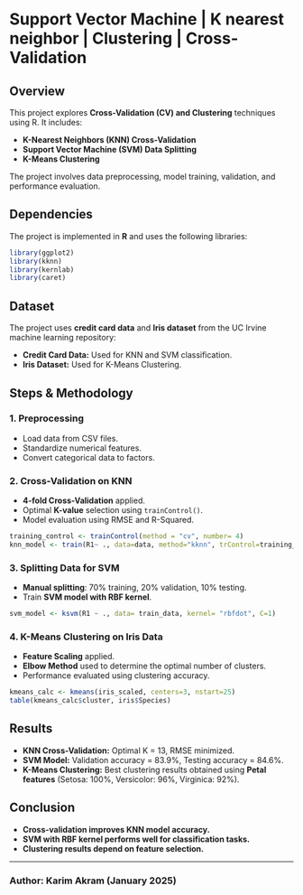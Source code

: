 # Support Vector Machine | K nearest neighbor | Clustering | Cross-Validation

## Overview
This project explores **Cross-Validation (CV) and Clustering** techniques using R. It includes:
- **K-Nearest Neighbors (KNN) Cross-Validation**
- **Support Vector Machine (SVM) Data Splitting**
- **K-Means Clustering**

The project involves data preprocessing, model training, validation, and performance evaluation.

## Dependencies
The project is implemented in **R** and uses the following libraries:
```r
library(ggplot2)
library(kknn)
library(kernlab)
library(caret)
```

## Dataset
The project uses **credit card data** and **Iris dataset** from the UC Irvine machine learning repository:
- **Credit Card Data:** Used for KNN and SVM classification.
- **Iris Dataset:** Used for K-Means Clustering.

## Steps & Methodology
### 1. **Preprocessing**
- Load data from CSV files.
- Standardize numerical features.
- Convert categorical data to factors.

### 2. **Cross-Validation on KNN**
- **4-fold Cross-Validation** applied.
- Optimal **K-value** selection using `trainControl()`.
- Model evaluation using RMSE and R-Squared.

```r
training_control <- trainControl(method = "cv", number= 4)
knn_model <- train(R1~ ., data=data, method="kknn", trControl=training_control, tuneLength=5)
```

### 3. **Splitting Data for SVM**
- **Manual splitting**: 70% training, 20% validation, 10% testing.
- Train **SVM model with RBF kernel**.

```r
svm_model <- ksvm(R1 ~ ., data= train_data, kernel= "rbfdot", C=1)
```

### 4. **K-Means Clustering on Iris Data**
- **Feature Scaling** applied.
- **Elbow Method** used to determine the optimal number of clusters.
- Performance evaluated using clustering accuracy.

```r
kmeans_calc <- kmeans(iris_scaled, centers=3, nstart=25)
table(kmeans_calc$cluster, iris$Species)
```

## Results
- **KNN Cross-Validation:** Optimal K = 13, RMSE minimized.
- **SVM Model:** Validation accuracy = 83.9%, Testing accuracy = 84.6%.
- **K-Means Clustering:** Best clustering results obtained using **Petal features** (Setosa: 100%, Versicolor: 96%, Virginica: 92%).

## Conclusion
- **Cross-validation improves KNN model accuracy.**
- **SVM with RBF kernel performs well for classification tasks.**
- **Clustering results depend on feature selection.**



---

### Author: **Karim Akram** (January 2025)

